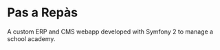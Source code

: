 Pas a Repàs
===========

A custom ERP and CMS webapp developed with Symfony 2 to manage a school academy.
